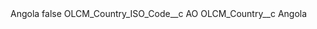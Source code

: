 <?xml version="1.0" encoding="UTF-8"?>
<CustomMetadata xmlns="http://soap.sforce.com/2006/04/metadata" xmlns:xsi="http://www.w3.org/2001/XMLSchema-instance" xmlns:xsd="http://www.w3.org/2001/XMLSchema">
    <label>Angola</label>
    <protected>false</protected>
    <values>
        <field>OLCM_Country_ISO_Code__c</field>
        <value xsi:type="xsd:string">AO</value>
    </values>
    <values>
        <field>OLCM_Country__c</field>
        <value xsi:type="xsd:string">Angola</value>
    </values>
</CustomMetadata>
